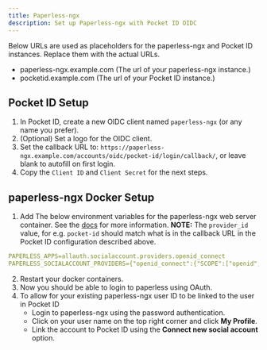 ```yaml
---
title: Paperless-ngx
description: Set up Paperless-ngx with Pocket ID OIDC
---
```


Below URLs are used as placeholders for the paperless-ngx and Pocket ID instances. Replace them with the actual URLs.

- paperless-ngx.example.com (The url of your paperless-ngx instance.)
- pocketid.example.com (The url of your Pocket ID instance.)

## Pocket ID Setup

1. In Pocket ID, create a new OIDC client named `paperless-ngx` (or any name you prefer).
2. (Optional) Set a logo for the OIDC client.
3. Set the callback URL to: `https://paperless-ngx.example.com/accounts/oidc/pocket-id/login/callback/`, or leave blank to autofill on first login.
4. Copy the `Client ID` and `Client Secret` for the next steps.

## paperless-ngx Docker Setup

1. Add The below environment variables for the paperless-ngx web server container. See the [docs](https://docs.paperless-ngx.com/configuration/#PAPERLESS_SOCIALACCOUNT_PROVIDERS) for more information. **NOTE:** The `provider_id` value, for e.g. `pocket-id` should match what is in the callback URL in the Pocket ID configuration described above.

```yaml
PAPERLESS_APPS=allauth.socialaccount.providers.openid_connect
PAPERLESS_SOCIALACCOUNT_PROVIDERS={"openid_connect":{"SCOPE":["openid","profile","email"],"OAUTH_PKCE_ENABLED":true,"APPS":[{"provider_id":"pocket-id","name":"Pocket-ID","client_id":"Place the Client ID","secret":"Place the Client Secret","settings":{"server_url":"https://pocketid.example.com"}}]}}
```

2. Restart your docker containers.
3. Now you should be able to login to paperless using OAuth.
4. To allow for your existing paperless-ngx user ID to be linked to the user in Pocket ID
   - Login to paperless-ngx using the password authentication.
   - Click on your user name on the top right corner and click **My Profile**.
   - Link the account to Pocket ID using the **Connect new social account** option.
